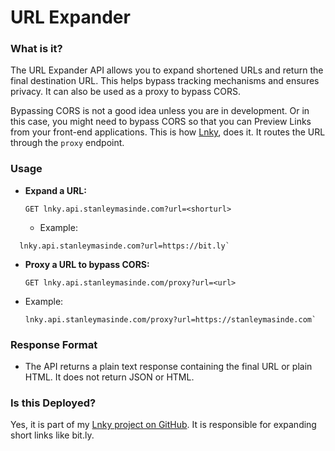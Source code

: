 # URL Expander

### What is it?

The URL Expander API allows you to expand shortened URLs and return the final destination URL. This helps bypass tracking mechanisms and ensures privacy.
It can also be used as a proxy to bypass CORS.

Bypassing CORS is not a good idea unless you are in development. Or in this case, you might need to bypass CORS so that you can
Preview Links from your front-end applications. This is how [Lnky](https://lnky.stanleymasinde.com), does it. It routes the URL through the `proxy` endpoint.

### Usage

* **Expand a URL:**

  ```
  GET lnky.api.stanleymasinde.com?url=<shorturl>
  ```

  * Example:
```shell
  lnky.api.stanleymasinde.com?url=https://bit.ly`
```

* **Proxy a URL to bypass CORS:**

  ```
  GET lnky.api.stanleymasinde.com/proxy?url=<url>
  ```

* Example:
  ```shell
  lnky.api.stanleymasinde.com/proxy?url=https://stanleymasinde.com`
  ```

### Response Format

* The API returns a plain text response containing the final URL or plain HTML. It does not return JSON or HTML.

### Is this Deployed?

Yes, it is part of my [Lnky project on GitHub](https://github.com/StanleyMasinde/Lnky). It is responsible for expanding short links like bit.ly.

